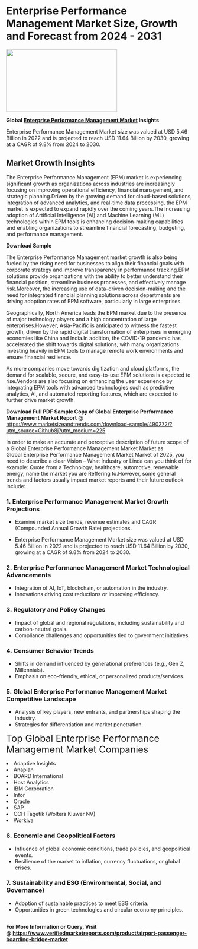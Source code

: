 <H1>Enterprise Performance Management Market Size, Growth and Forecast from 2024 - 2031</H1><img class="aligncenter size-medium wp-image-584254" src="https://thirdeyenews.in/wp-content/uploads/2024/09/Global-Market-Research-300x168.jpeg" alt="" width="300" height="168" /><p><strong>Global&nbsp;<a href="https://www.marketsizeandtrends.com/download-sample/490272/?utm_source=Github8j?utm_medium=225">Enterprise Performance Management Market</a> Insights</strong></p><p>Enterprise Performance Management Market size was valued at USD 5.46 Billion in 2022 and is projected to reach USD 11.64 Billion by 2030, growing at a CAGR of 9.8% from 2024 to 2030.</p><p><h2>Market Growth Insights</h2> <p>The Enterprise Performance Management (EPM) market is experiencing significant growth as organizations across industries are increasingly focusing on improving operational efficiency, financial management, and strategic planning.Driven by the growing demand for cloud-based solutions, integration of advanced analytics, and real-time data processing, the EPM market is expected to expand rapidly over the coming years.The increasing adoption of Artificial Intelligence (AI) and Machine Learning (ML) technologies within EPM tools is enhancing decision-making capabilities and enabling organizations to streamline financial forecasting, budgeting, and performance management.</p> <p><strong>Download Sample</strong></p> <p>The Enterprise Performance Management market growth is also being fueled by the rising need for businesses to align their financial goals with corporate strategy and improve transparency in performance tracking.EPM solutions provide organizations with the ability to better understand their financial position, streamline business processes, and effectively manage risk.Moreover, the increasing use of data-driven decision-making and the need for integrated financial planning solutions across departments are driving adoption rates of EPM software, particularly in large enterprises.</p> <p>Geographically, North America leads the EPM market due to the presence of major technology players and a high concentration of large enterprises.However, Asia-Pacific is anticipated to witness the fastest growth, driven by the rapid digital transformation of enterprises in emerging economies like China and India.In addition, the COVID-19 pandemic has accelerated the shift towards digital solutions, with many organizations investing heavily in EPM tools to manage remote work environments and ensure financial resilience.</p> <p>As more companies move towards digitization and cloud platforms, the demand for scalable, secure, and easy-to-use EPM solutions is expected to rise.Vendors are also focusing on enhancing the user experience by integrating EPM tools with advanced technologies such as predictive analytics, AI, and automated reporting features, which are expected to further drive market growth.</p> <p><span class=""><strong>Download Full PDF Sample Copy of Global Enterprise Performance Management Market Report</strong> @ <a href="https://www.marketsizeandtrends.com/download-sample/490272/?utm_source=Github8j?utm_medium=225" target="_blank">https://www.marketsizeandtrends.com/download-sample/490272/?utm_source=Github8j?utm_medium=225</a></span></p><p>In order to make an accurate and perceptive description of future scope of a Global&nbsp;Enterprise Performance Management Market Market as Global&nbsp;Enterprise Performance Management Market Market of 2025, you need to describe a clear Vision &ndash; What Industry or Linda can you think of for example: Quote from a Technology, healthcare, automotive, renewable energy, name the market you are Reffering to.However, some general trends and factors usually impact market reports and their future outlook include:</p><h3>1.&nbsp;<strong>Enterprise Performance Management Market Growth Projections</strong></h3><ul><li>Examine market size trends, revenue estimates and CAGR (Compounded Annual Growth Rate) projections.</li><li><p>Enterprise Performance Management Market size was valued at USD 5.46 Billion in 2022 and is projected to reach USD 11.64 Billion by 2030, growing at a CAGR of 9.8% from 2024 to 2030.</p></li></ul><h3>2.&nbsp;<strong>Enterprise Performance Management Market Technological Advancements</strong></h3><ul><li>Integration of AI, IoT, blockchain, or automation in the industry.</li><li>Innovations driving cost reductions or improving efficiency.</li></ul><h3>3.&nbsp;<strong>Regulatory and Policy Changes</strong></h3><ul><li>Impact of global and regional regulations, including sustainability and carbon-neutral goals.</li><li>Compliance challenges and opportunities tied to government initiatives.</li></ul><h3>4.&nbsp;<strong>Consumer Behavior Trends</strong></h3><ul><li>Shifts in demand influenced by generational preferences (e.g., Gen Z, Millennials).</li><li>Emphasis on eco-friendly, ethical, or personalized products/services.</li></ul><h3>5.&nbsp;<strong>Global Enterprise Performance Management Market Competitive Landscape</strong></h3><ul><li>Analysis of key players, new entrants, and partnerships shaping the industry.</li><li>Strategies for differentiation and market penetration.</li></ul><p data-pm-slice="1 1 []"><span style="color: inherit; font-family: inherit; font-size: 25px;">Top Global Enterprise Performance Management Market Companies</span></p><div class="" data-test-id=""><p><li>Adaptive Insights</li><li> Anaplan</li><li> BOARD International</li><li> Host Analytics</li><li> IBM Corporation</li><li> Infor</li><li> Oracle</li><li> SAP</li><li> CCH Tagetik (Wolters Kluwer NV)</li><li> Workiva</li></p></div><h3>6.&nbsp;<strong>Economic and Geopolitical Factors</strong></h3><ul><li>Influence of global economic conditions, trade policies, and geopolitical events.</li><li>Resilience of the market to inflation, currency fluctuations, or global crises.</li></ul><h3>7.&nbsp;<strong>Sustainability and ESG (Environmental, Social, and Governance)</strong></h3><ul><li>Adoption of sustainable practices to meet ESG criteria.</li><li>Opportunities in green technologies and circular economy principles.</li></ul><h2><strong style="font-size: 14px;">For More Information or Query, Visit @&nbsp;</strong><a style="background-color: #ffffff; font-size: 14px;" href="https://www.marketsizeandtrends.com/report/enterprise-performance-management-market/" target="_blank">https://www.verifiedmarketreports.com/product/airport-passenger-boarding-bridge-market</a></h2>